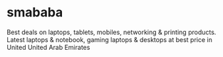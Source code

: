 # smababa
Best deals on laptops, tablets, mobiles, networking &amp; printing products. Latest laptops &amp; notebook, gaming laptops &amp; desktops at best price in United United Arab Emirates
